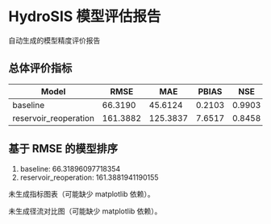 # HydroSIS 模型评估报告

自动生成的模型精度评价报告

## 总体评价指标

| Model | RMSE | MAE | PBIAS | NSE |
| --- | --- | --- | --- | --- |
| baseline | 66.3190 | 45.6124 | 0.2103 | 0.9903 |
| reservoir_reoperation | 161.3882 | 125.3837 | 7.6517 | 0.8458 |

## 基于 RMSE 的模型排序

1. baseline: 66.31896097718354
2. reservoir_reoperation: 161.3881941190155

未生成指标图表（可能缺少 matplotlib 依赖）。

未生成径流对比图（可能缺少 matplotlib 依赖）。
